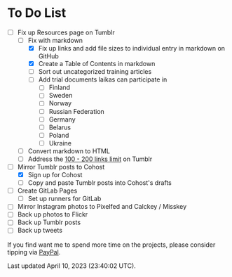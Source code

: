 # To Do List
- [ ] Fix up Resources page on Tumblr
  - [ ] Fix with markdown 
    - [x] Fix up links and add file sizes to individual entry in markdown on GitHub
    - [x] Create a Table of Contents in markdown 
    - [ ] Sort out uncategorized training articles
    - [ ] Add trial documents laikas can participate in
      - [ ] Finland
      - [ ] Sweden
      - [ ] Norway
      - [ ] Russian Federation
      - [ ] Germany
      - [ ] Belarus
      - [ ] Poland
      - [ ] Ukraine
  - [ ] Convert markdown to HTML 
  - [ ] Address the [100 - 200 links limit](https://ghostflowerdreams.tumblr.com/post/172971851062) on Tumblr
- [ ] Mirror Tumblr posts to Cohost
  - [x] Sign up for Cohost
  - [ ] Copy and paste Tumblr posts into Cohost's drafts
- [ ] Create GitLab Pages
  - [ ] Set up runners for GitLab
- [ ] Mirror Instagram photos to Pixelfed and Calckey / Misskey
- [ ] Back up photos to Flickr
- [ ] Back up Tumblr posts
- [ ] Back up tweets

If you find want me to spend more time on the projects, please consider tipping via [PayPal](https://paypal.me/bglamours).

Last updated April 10, 2023 (23:40:02 UTC).
